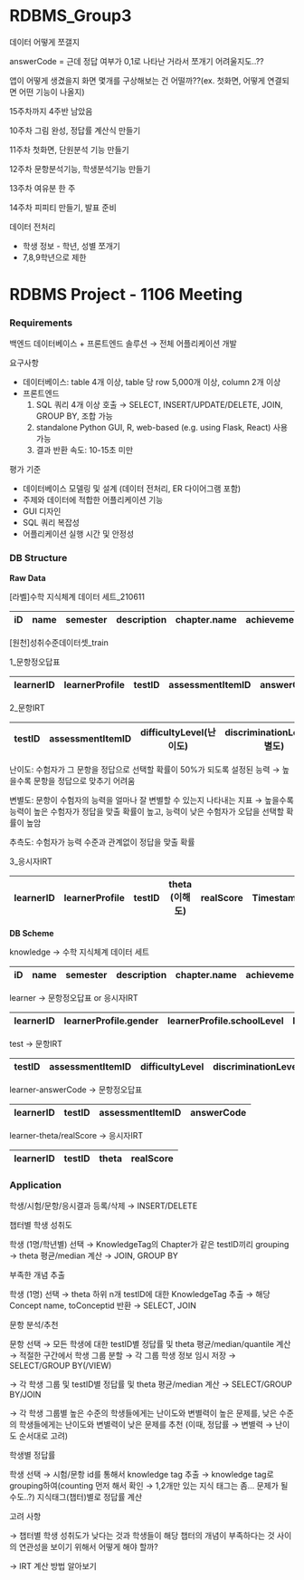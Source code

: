 # RDBMS_Group3

데이터 어떻게 쪼갤지

answerCode = 근데 정답 여부가 0,1로 나타난 거라서 쪼개기 어려울지도..??

앱이 어떻게 생겼을지 화면 몇개를 구상해보는 건 어떨까??(ex. 첫화면, 어떻게 연결되면 어떤 기능이 나올지)

15주차까지 4주반 남았음

10주차 그림 완성, 정답률 계산식 만들기

11주차 첫화면, 단원분석 기능 만들기

12주차 문항분석기능, 학생분석기능 만들기

13주차 여유분 한 주

14주차 피피티 만들기, 발표 준비

데이터 전처리

- 학생 정보 - 학년, 성별 쪼개기
- 7,8,9학년으로 제한

# RDBMS Project - 1106 Meeting

### Requirements

백엔드 데이터베이스 + 프론트엔드 솔루션 → 전체 어플리케이션 개발

요구사항

- 데이터베이스: table 4개 이상, table 당 row 5,000개 이상, column 2개 이상
- 프론트엔드
    1. SQL 쿼리 4개 이상 호출 → SELECT, INSERT/UPDATE/DELETE, JOIN, GROUP BY, 조합 가능
    2. standalone Python GUI, R, web-based (e.g. using Flask, React) 사용 가능
    3. 결과 반환 속도: 10-15초 미만

평가 기준

- 데이터베이스 모델링 및 설계 (데이터 전처리, ER 다이어그램 포함)
- 주제와 데이터에 적합한 어플리케이션 기능
- GUI 디자인
- SQL 쿼리 복잡성
- 어플리케이션 실행 시간 및 안정성

### DB Structure

**Raw Data**

[라벨]수학 지식체계 데이터 세트_210611

| iD | name | semester | description | chapter.name | achievement.id | achievement.name | toConceptid |
| --- | --- | --- | --- | --- | --- | --- | --- |

[원천]성취수준데이터셋_train

1_문항정오답표

| learnerID | learnerProfile | testID | assessmentItemID | answerCode | Timestamp |
| --- | --- | --- | --- | --- | --- |

2_문항IRT

| testID | assessmentItemID | difficultyLevel(난이도) | discriminationLevel(변별도) | guessLevel(추측도) | KnowledgeTag | Timestamp |
| --- | --- | --- | --- | --- | --- | --- |

난이도: 수험자가 그 문항을 정답으로 선택할 확률이 50%가 되도록 설정된 능력 → 높을수록 문항을 정답으로 맞추기 어려움

변별도: 문항이 수험자의 능력을 얼마나 잘 변별할 수 있는지 나타내는 지표 → 높을수록 능력이 높은 수험자가 정답을 맞출 확률이 높고, 능력이 낮은 수험자가 오답을 선택할 확률이 높암

추측도: 수험자가 능력 수준과 관계없이 정답을 맞출 확률

3_응시자IRT

| learnerID | learnerProfile | testID | theta (이해도) | realScore | Timestamp |
| --- | --- | --- | --- | --- | --- |

**DB Scheme**

knowledge →  수학 지식체계 데이터 세트

| iD | name | semester | description | chapter.name | achievement.id | achievement.name | toConceptid |
| --- | --- | --- | --- | --- | --- | --- | --- |

learner → 문항정오답표 or 응시자IRT

| learnerID | learnerProfile.gender | learnerProfile.schoolLevel | learnerProfile.gradeLevel |
| --- | --- | --- | --- |

test → 문항IRT

| testID | assessmentItemID | difficultyLevel | discriminationLevel | guessLevel | KnowledgeTag |
| --- | --- | --- | --- | --- | --- |

learner-answerCode → 문항정오답표

| learnerID | testID | assessmentItemID | answerCode |
| --- | --- | --- | --- |

learner-theta/realScore → 응시자IRT

| learnerID | testID | theta | realScore |
| --- | --- | --- | --- |

### Application

학생/시험/문항/응시결과 등록/삭제 → INSERT/DELETE

챕터별 학생 성취도

학생 (1명/학년별) 선택 → KnowledgeTag의 Chapter가 같은 testID끼리 grouping → theta 평균/median 계산 → JOIN, GROUP BY

부족한 개념 추출

학생 (1명) 선택 → theta 하위 n개 testID에 대한 KnowledgeTag 추출 → 해당 Concept name, toConceptid 반환 → SELECT, JOIN

문항 분석/추천

문항 선택 → 모든 학생에 대한 testID별 정답률 및 theta 평균/median/quantile 계산 → 적절한 구간에서 학생 그룹 분할 → 각 그룹 학생 정보 임시 저장 → SELECT/GROUP BY(/VIEW)

→ 각 학생 그룹 및 testID별 정답률 및 theta 평균/median 계산 → SELECT/GROUP BY/JOIN

→ 각 학생 그룹별 높은 수준의 학생들에게는 난이도와 변별력이 높은 문제를, 낮은 수준의 학생들에게는 난이도와 변별력이 낮은 문제를 추천 (이때, 정답률 → 변별력 → 난이도 순서대로 고려)

학생별 정답률

학생 선택 → 시험/문항 id를 통해서 knowledge tag 추출 → knowledge tag로 grouping하여(counting 먼저 해서 확인 → 1,2개만 있는 지식 태그는 좀… 문제가 될 수도..?) 지식태그(챕터)별로 정답률 계산

고려 사항

→ 챕터별 학생 성취도가 낮다는 것과 학생들이 해당 챕터의 개념이 부족하다는 것 사이의 연관성을 보이기 위해서 어떻게 해야 할까?

→ IRT 계산 방법 알아보기
